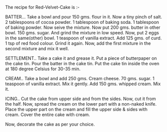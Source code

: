 The recipe for Red-Velvet-Cake is :-

BATTER...
Take a bowl and pour 150 gms. flour in it.
Now a tiny pinch of salt.
2 tablespoons of cocoa powder.
1 tablespoon of baking soda.
1 tablespoon of baking powder.
Now seive the mixture.
Now put 200 gms. butter in other bowl.
150 gms. sugar.
And grind the mixture in low speed.
Now, put 2 eggs in the same(other) bowl.
1 teaspoon of vanilla extract.
Add 125 gms. of curd.
1 tsp of red food colour.
Grind it again.
Now, add the first mixture in the second mixture and mix it well.

SETTLEMENT..
Take a cake it and grease it.
Put a piece of butterpaper on the cake tin.
Pour the batter in the cake tin.
Put the cake tin inside the oven at 180 degree Celsius for 30-35 min.

CREAM..
Take a bowl and add 250 gms. Cream cheese.
70 gms. sugar.
1 teaspoon of vanilla extract.
Mix it gently.
Add 150 gms. whipped cream.
Mix it.

ICING..
Cut the cake from upper side and from the sides.
Now, cut it from the half.
Now, spread the cream on the lower part with a non-naked knife.
Place the upper part on the cream and fill the upper side & sides with cream.
Cover the entire cake with cream.

Now, decorate the cake as per your choice.